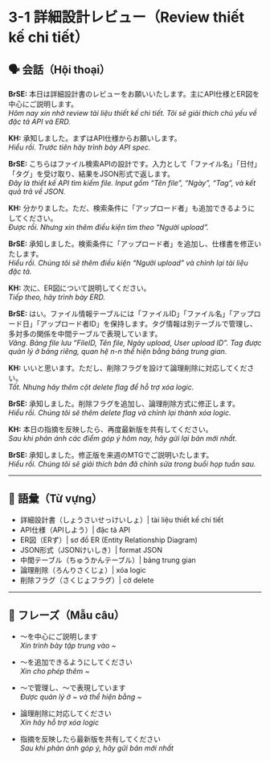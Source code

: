 # 3-1 詳細設計レビュー（Review thiết kế chi tiết）

## 🗣️ 会話（Hội thoại）

**BrSE:** 本日は詳細設計書のレビューをお願いいたします。主にAPI仕様とER図を中心にご説明します。  
*Hôm nay xin nhờ review tài liệu thiết kế chi tiết. Tôi sẽ giải thích chủ yếu về đặc tả API và ERD.*  

**KH:** 承知しました。まずはAPI仕様からお願いします。  
*Hiểu rồi. Trước tiên hãy trình bày API spec.*  

**BrSE:** こちらはファイル検索APIの設計です。入力として「ファイル名」「日付」「タグ」を受け取り、結果をJSON形式で返します。  
*Đây là thiết kế API tìm kiếm file. Input gồm “Tên file”, “Ngày”, “Tag”, và kết quả trả về JSON.*  

**KH:** 分かりました。ただ、検索条件に「アップロード者」も追加できるようにしてください。  
*Được rồi. Nhưng xin thêm điều kiện tìm theo “Người upload”.*  

**BrSE:** 承知しました。検索条件に「アップロード者」を追加し、仕様書を修正いたします。  
*Hiểu rồi. Chúng tôi sẽ thêm điều kiện “Người upload” và chỉnh lại tài liệu đặc tả.*  

**KH:** 次に、ER図について説明してください。  
*Tiếp theo, hãy trình bày ERD.*  

**BrSE:** はい。ファイル情報テーブルには「ファイルID」「ファイル名」「アップロード日」「アップロード者ID」を保持します。タグ情報は別テーブルで管理し、多対多の関係を中間テーブルで表現しています。  
*Vâng. Bảng file lưu “FileID, Tên file, Ngày upload, User upload ID”. Tag được quản lý ở bảng riêng, quan hệ n-n thể hiện bằng bảng trung gian.*  

**KH:** いいと思います。ただし、削除フラグを設けて論理削除に対応してください。  
*Tốt. Nhưng hãy thêm cột delete flag để hỗ trợ xóa logic.*  

**BrSE:** 承知しました。削除フラグを追加し、論理削除方式に修正します。  
*Hiểu rồi. Chúng tôi sẽ thêm delete flag và chỉnh lại thành xóa logic.*  

**KH:** 本日の指摘を反映したら、再度最新版を共有してください。  
*Sau khi phản ánh các điểm góp ý hôm nay, hãy gửi lại bản mới nhất.*  

**BrSE:** 承知しました。修正版を来週のMTGでご説明いたします。  
*Hiểu rồi. Chúng tôi sẽ giải thích bản đã chỉnh sửa trong buổi họp tuần sau.*  

---

## 📖 語彙（Từ vựng）

- 詳細設計書（しょうさいせっけいしょ）| tài liệu thiết kế chi tiết  
- API仕様（APIしよう）| đặc tả API  
- ER図（ERず）| sơ đồ ER (Entity Relationship Diagram)  
- JSON形式（JSONけいしき）| format JSON  
- 中間テーブル（ちゅうかんテーブル）| bảng trung gian  
- 論理削除（ろんりさくじょ）| xóa logic  
- 削除フラグ（さくじょフラグ）| cờ delete  

---

## 📝 フレーズ（Mẫu câu）

- ～を中心にご説明します  
  *Xin trình bày tập trung vào ~*  

- ～を追加できるようにしてください  
  *Xin cho phép thêm ~*  

- ～で管理し、～で表現しています  
  *Được quản lý ở ~ và thể hiện bằng ~*  

- 論理削除に対応してください  
  *Xin hãy hỗ trợ xóa logic*  

- 指摘を反映したら最新版を共有してください  
  *Sau khi phản ánh góp ý, hãy gửi bản mới nhất*  
